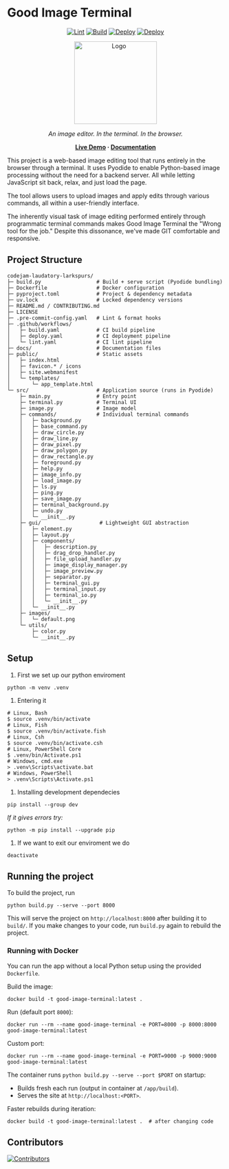 # Good Image Terminal

<p align="center">
<a href="https://github.com/silladgey/good-image-terminal/actions/workflows/lint.yaml"><img src="https://github.com/silladgey/good-image-terminal/actions/workflows/lint.yaml/badge.svg" alt="Lint"></a>
<a href="https://github.com/silladgey/good-image-terminal/actions/workflows/build.yaml"><img src="https://github.com/silladgey/good-image-terminal/actions/workflows/build.yaml/badge.svg" alt="Build"></a>
<a href="https://github.com/silladgey/good-image-terminal/actions/workflows/deploy.yaml"><img src="https://github.com/silladgey/good-image-terminal/actions/workflows/deploy.yaml/badge.svg" alt="Deploy"></a>
<a href="https://github.com/silladgey/good-image-terminal/actions/workflows/deploy-docs.yaml"><img src="https://github.com/silladgey/good-image-terminal/actions/workflows/deploy-docs.yaml/badge.svg" alt="Deploy"></a>
</p>

<p align="center">
    <img src="docs/_media/icon.svg" width="192" height="192" alt="Logo" style="max-width: 192px; max-height: 192px;" />
</p>

<p align="center">
    <em>An image editor. In the terminal. In the browser.</em>
</p>

<!-- markdownlint-disable-next-line MD033 -->
<p align="center">
    <strong>
        <a href="https://good-image-terminal.vercel.app">Live Demo</a> · <a href="https://silladgey.github.io/good-image-terminal">Documentation</a>
    </strong>
</p>

This project is a web-based image editing tool that runs entirely in the browser through a terminal. It uses Pyodide to enable Python-based image processing without the need for a backend server. All while letting JavaScript sit back, relax, and just load the page.

The tool allows users to upload images and apply edits through various commands, all within a user-friendly interface.

The inherently visual task of image editing performed entirely through programmatic terminal commands makes Good Image Terminal the "Wrong tool for the job." Despite this dissonance, we've made GIT comfortable and responsive.

## Project Structure

```text
codejam-laudatory-larkspurs/
├─ build.py                  # Build + serve script (Pyodide bundling)
├─ Dockerfile                # Docker configuration
├─ pyproject.toml            # Project & dependency metadata
├─ uv.lock                   # Locked dependency versions
├─ README.md / CONTRIBUTING.md
├─ LICENSE
├─ .pre-commit-config.yaml   # Lint & format hooks
├─ .github/workflows/
│   ├─ build.yaml            # CI build pipeline
│   ├─ deploy.yaml           # CI deployment pipeline
│   └─ lint.yaml             # CI lint pipeline
├─ docs/                     # Documentation files
├─ public/                   # Static assets
│   ├─ index.html
│   ├─ favicon.* / icons
│   ├─ site.webmanifest
│   └─ templates/
│       └─ app_template.html
└─ src/                      # Application source (runs in Pyodide)
    ├─ main.py               # Entry point
    ├─ terminal.py           # Terminal UI
    ├─ image.py              # Image model
    ├─ commands/             # Individual terminal commands
    │   ├─ background.py
    │   ├─ base_command.py
    │   ├─ draw_circle.py
    │   ├─ draw_line.py
    │   ├─ draw_pixel.py
    │   ├─ draw_polygon.py
    │   ├─ draw_rectangle.py
    │   ├─ foreground.py
    │   ├─ help.py
    │   ├─ image_info.py
    │   ├─ load_image.py
    │   ├─ ls.py
    │   ├─ ping.py
    │   ├─ save_image.py
    │   ├─ terminal_background.py
    │   ├─ undo.py
    │   └─ __init__.py
    ├─ gui/                   # Lightweight GUI abstraction
    │   ├─ element.py
    │   ├─ layout.py
    │   ├─ components/
    │   │   ├─ description.py
    │   │   ├─ drag_drop_handler.py
    │   │   ├─ file_upload_handler.py
    │   │   ├─ image_display_manager.py
    │   │   ├─ image_preview.py
    │   │   ├─ separator.py
    │   │   ├─ terminal_gui.py
    │   │   ├─ terminal_input.py
    │   │   ├─ terminal_io.py
    │   │   └─ __init__.py
    │   └─ __init__.py
    ├─ images/
    │   └─ default.png
    └─ utils/
        ├─ color.py
        └─ __init__.py
```

## Setup

1. First we set up our python enviroment

```shell
python -m venv .venv
```

1. Entering it

```shell
# Linux, Bash
$ source .venv/bin/activate
# Linux, Fish
$ source .venv/bin/activate.fish
# Linux, Csh
$ source .venv/bin/activate.csh
# Linux, PowerShell Core
$ .venv/bin/Activate.ps1
# Windows, cmd.exe
> .venv\Scripts\activate.bat
# Windows, PowerShell
> .venv\Scripts\Activate.ps1
```

1. Installing development dependecies

```shell
pip install --group dev
```

_If it gives errors try:_

```shell
python -m pip install --upgrade pip
```

1. If we want to exit our enviroment we do

```shell
deactivate
```

## Running the project

To build the project, run

```shell
python build.py --serve --port 8000
```

This will serve the project on `http://localhost:8000` after building it to `build/`. If you make changes to your code, run `build.py` again to rebuild the project.

### Running with Docker

You can run the app without a local Python setup using the provided `Dockerfile`.

Build the image:

```shell
docker build -t good-image-terminal:latest .
```

Run (default port `8000`):

```shell
docker run --rm --name good-image-terminal -e PORT=8000 -p 8000:8000 good-image-terminal:latest
```

Custom port:

```shell
docker run --rm --name good-image-terminal -e PORT=9000 -p 9000:9000 good-image-terminal:latest
```

The container runs `python build.py --serve --port $PORT` on startup:

- Builds fresh each run (output in container at `/app/build`).
- Serves the site at `http://localhost:<PORT>`.

Faster rebuilds during iteration:

```shell
docker build -t good-image-terminal:latest .  # after changing code
```

## Contributors

[![Contributors](https://contrib.rocks/image?repo=silladgey/good-image-terminal)](https://github.com/silladgey/good-image-terminal/graphs/contributors)
